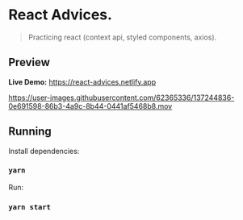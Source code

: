 # React Advices.

> Practicing react (context api, styled components, axios).

## Preview

**Live Demo:** https://react-advices.netlify.app

https://user-images.githubusercontent.com/62365336/137244836-0e691598-86b3-4a9c-8b44-0441af5468b8.mov

## Running

Install dependencies:

### `yarn`

Run:

### `yarn start`
